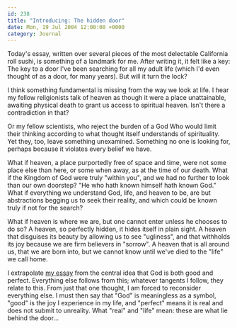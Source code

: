 ```yaml
---
id: 238
title: "Introducing: The hidden door"
date: Mon, 19 Jul 2004 12:00:00 +0000
category: Journal
---
```


Today's essay, written over several pieces of the most delectable
California roll sushi, is something of a landmark for me.  After writing
it, it felt like a key: The key to a door I've been searching for all my
adult life (which I'd even thought of as a door, for many years).  But
will it turn the lock?

I think something fundamental is missing from the way we look at life.
I hear my fellow religionists talk of heaven as though it were a place
unattainable, awaiting physical death to grant us access to spiritual
heaven.  Isn't there a contradiction in that?

Or my fellow scientists, who reject the burden of a God Who would limit
their thinking according to what thought itself understands of
spirituality.  Yet they, too, leave something unexamined.  Something no
one is looking for, perhaps because it violates every belief we have.

What if heaven, a place purportedly free of space and time, were not
some place else than here, or some when away, as at the time of our
death.  What if the Kingdom of God were truly "within you", and we had
no further to look than our own doorstep?  "He who hath known himself
hath known God."  What if everything we understand God, life, and heaven
to be, are but abstractions begging us to seek their reality, and which
could be known truly if not for the search?

What if heaven is where we are, but one cannot enter unless he chooses
to do so?  A heaven, so perfectly hidden, it hides itself in plain
sight.  A heaven that disguises its beauty by allowing us to see
"ugliness", and that withholds its joy because we are firm believers in
"sorrow".  A heaven that is all around us, that we are born into, but we
cannot know until we've died to the "life" we call home.

I extrapolate [my essay](the.hidden.door) from the central idea that God is both good and
perfect.  Everything else follows from this; whatever tangents I follow,
they relate to this.  From just that one thought, I am forced to
reconsider everything else.  I must then say that "God" is meaningless
as a symbol, "good" is the joy I experience in my life, and "perfect"
means it is real and does not submit to unreality.  What "real" and
"life" mean: these are what lie behind the door...
